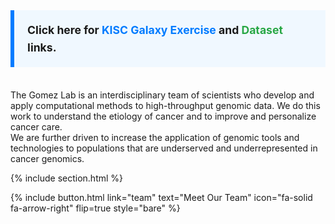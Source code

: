 ---
---

<!-- 🔔 Callout message with embedded links and hover effects -->
<div style="text-align: left; padding: 1em 1.2em; background-color: #f0f8ff; border-left: 6px solid #007bff; margin-bottom: 2em; font-size: 1.1rem; font-weight: bold; line-height: 1.6;">
  Click here for 
  <a href="https://docs.google.com/forms/d/1o26asto6m69AuQTWfxkiZVWHyDIewv-BwBfCanJ17yA/edit" 
     target="_blank" 
     style="color: #007bff; text-decoration: none; transition: color 0.3s;"
     onmouseover="this.style.color='#0056b3'" 
     onmouseout="this.style.color='#007bff'">
    KISC Galaxy Exercise
  </a> 
  and 
  <a href="https://wustl.box.com/s/u9cry9q5kaiv25ws3p8bfybqa7ny57ek" 
     target="_blank" 
     style="color: #28a745; text-decoration: none; transition: color 0.3s;"
     onmouseover="this.style.color='#1e7e34'" 
     onmouseout="this.style.color='#28a745'">
    Dataset
  </a> 
  links.
</div>

<!-- 🔬 Main Content -->
The Gomez Lab is an interdisciplinary team of scientists who develop and apply computational methods to high-throughput genomic data. We do this work to understand the etiology of cancer and to improve and personalize cancer care.  
We are further driven to increase the application of genomic tools and technologies to populations that are underserved and underrepresented in cancer genomics.

{% include section.html %}

{%
  include button.html
  link="team"
  text="Meet Our Team"
  icon="fa-solid fa-arrow-right"
  flip=true
  style="bare"
%}
